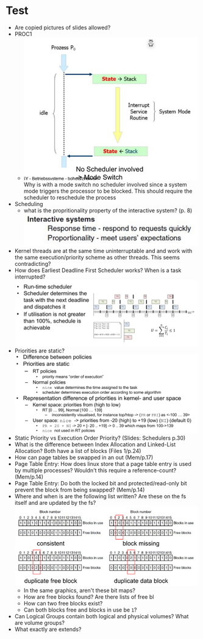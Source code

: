 # Test

* Are copied pictures of slides allowed?
* PROC1
  * ![image-20230531114117641](res/Test/image-20230531114117641.png)
    Why is with a mode switch no scheduler involved since a system mode triggers the processor to be blocked. This should require the scheduler to reschedule the process
* Scheduling
  - what is the propritionality property of the interactive system? (p. 8)
    ![image-20230531140246075](res/Test/image-20230531140246075.png)
* Kernel threads are at the same time uninterruptable and and work with the same execution/priority scheme as other threads. This seems contradicting? 
* How does Earliest Deadline First Scheduler works? When is a task interrupted?
  ![image-20230531151612559](res/Test/image-20230531151612559.png)
* Priorities are static?
  ![image-20230531152852533](res/Test/image-20230531152852533.png)
* Static Priority vs Execution Order Priority? (Slides: Schedulers p.30)
* What is the difference between Index Allocation and Linked-List Allocation? Both have a list of blocks (Files 1/p.24)
* How can page tables be swapped in an out (Mem/p.17)
* Page Table Entry: How does linux store that a page table entry is used by multiple processes? Wouldn't this require a reference-count? (Mem/p.14)
* Page Table Entry: Do both the locked bit and protected/read-only bit prevent the block from being swapped? (Mem/p.14)
* Where and when is are the following list written? Are these on the fs itself and are updated by the fs?![image-20230605160718414](res/Test/image-20230605160718414.png)
  * In the same graphics, aren't these bit maps? 
  * How are free blocks found? Are there lists of free bl
  * How can two free blocks exist? 
  * Can both blocks free and blocks in use be `1`?
* Can Logical Groups contain both logical and physical volumes? What are volume groups?
* What exactly are extends?
